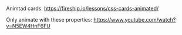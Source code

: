 Animtad cards: https://fireship.io/lessons/css-cards-animated/

Only animate with these properties: https://www.youtube.com/watch?v=N5EW4HnF6FU